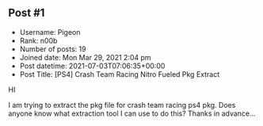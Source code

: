 ## Post #1
- Username: Pigeon
- Rank: n00b
- Number of posts: 19
- Joined date: Mon Mar 29, 2021 2:04 pm
- Post datetime: 2021-07-03T07:06:35+00:00
- Post Title: [PS4] Crash Team Racing Nitro Fueled Pkg Extract

HI

I am trying to extract the pkg file for crash team racing ps4 pkg. Does anyone know what extraction tool I can use to do this?
Thanks in advance...
